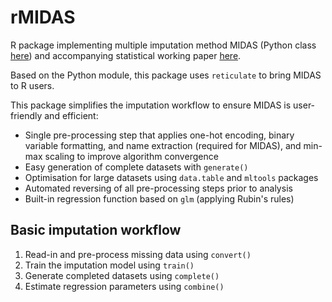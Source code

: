 # rMIDAS
R package implementing multiple imputation method MIDAS (Python class [here](https://github.com/ranjitlall/MIDAS)) and accompanying statistical working paper [here](https://doi.org/10.33774/apsa-2020-3tk40-v3).

Based on the Python module, this package uses `reticulate` to bring MIDAS to R users.

This package simplifies the imputation workflow to ensure MIDAS is user-friendly and efficient:

* Single pre-processing step that applies one-hot encoding, binary variable formatting, and name extraction (required for MIDAS), and min-max scaling to improve algorithm convergence
* Easy generation of complete datasets with `generate()`
* Optimisation for large datasets using `data.table` and `mltools` packages
* Automated reversing of all pre-processing steps prior to analysis
* Built-in regression function based on `glm` (applying Rubin's rules) 

## Basic imputation workflow

1. Read-in and pre-process missing data using `convert()`
2. Train the imputation model using `train()`
3. Generate completed datasets using `complete()`
4. Estimate regression parameters using `combine()`